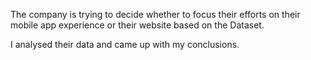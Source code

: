 The company is trying to decide whether to focus their efforts on their mobile app experience or their website based on the Dataset. 

I analysed their data and came up with my conclusions. 
